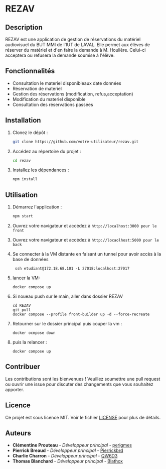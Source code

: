 # REZAV

## Description

REZAV est une application de gestion de réservations du matériel audiovisuel du BUT MMI de l'IUT de LAVAL. Elle permet aux élèves de réserver du matériel et d'en faire la demande à M. Houlière. Celui-ci acceptera ou refusera la demande soumise à l'élève.

## Fonctionnalités

- Consultation le materiel disponibleaux date données
- Réservation de materiel
- Gestion des réservations (modification, refus,acceptation)
- Modification du materiel disponible
- Consultation des réservations passées

## Installation

1. Clonez le dépôt :
    ```bash
    git clone https://github.com/votre-utilisateur/rezav.git
    ```
2. Accédez au répertoire du projet :
    ```bash
    cd rezav
    ```
3. Installez les dépendances :
    ```bash
    npm install
    ```

## Utilisation

1. Démarrez l'application :
    ```bash
    npm start
    ```
2. Ouvrez votre navigateur et accédez à `http://localhost:3000 pour le front`

3. Ouvrez votre navigateur et accédez à `http://locaolhost:5000 pour le back`

4. Se connecter à la VM distante en faisant un tunnel pour avoir accès à la base de données
    ```ssh
     ssh etudiant@172.18.68.101 -L 27018:localhost:27017
     ```
5. lancer la VM: 
    ```
    docker compose up
    ```
6. Si noueau push sur le main, aller dans dossier REZAV

    ```
    cd REZAV
    git pull 
    docker compose --profile front-builder up -d --force-recreate
    ```
7. Retourner sur le dossier principal puis couper la vm : 
    ```
    docker ocmpose down
    ```
8. puis la relancer : 
    ```
    docker compose up
    ```

## Contribuer

Les contributions sont les bienvenues ! Veuillez soumettre une pull request ou ouvrir une issue pour discuter des changements que vous souhaitez apporter.

## Licence

Ce projet est sous licence MIT. Voir le fichier [LICENSE](LICENSE) pour plus de détails.

## Auteurs

- **Clémentine Prouteau** - *Développeur principal* - [perigmes](https://github.com/perigmes)
- **Pierrick Breaud** - *Développeur principal* - [Pierrickbrd](https://github.com/Pierrickbrd)
- **Charlie Charron** - *Développeur principal* - [QW6D3](https://github.com/perigmes)
- **Thomas Blanchard** - *Développeur principal* - [Blathox](https://github.com/Blathox)


